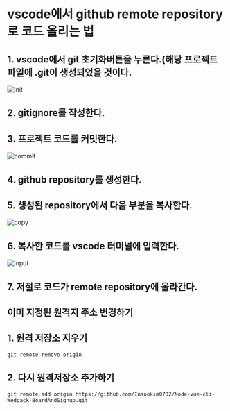 # vscode에서 github remote repository로 코드 올리는 법


## 1. vscode에서 git 초기화버튼을 누른다.(해당 프로젝트 파일에 .git이 생성되었을 것이다.
![init](https://img1.daumcdn.net/thumb/R1280x0/?scode=mtistory2&fname=https%3A%2F%2Fk.kakaocdn.net%2Fdn%2Fb7fLVY%2FbtqxZSQce7c%2F1rGWOdqgEANbKDokNMQDpK%2Fimg.png)
## 2. gitignore를 작성한다.

## 3. 프로젝트 코드를 커밋한다.
![commit](https://img1.daumcdn.net/thumb/R1280x0/?scode=mtistory2&fname=https%3A%2F%2Fk.kakaocdn.net%2Fdn%2Fbvb1j7%2Fbtqx1gC11Al%2FxaLELklHSXvUwo659e18YK%2Fimg.png)
## 4. github repository를 생성한다.

## 5. 생성된 repository에서 다음 부분을 복사한다.
![copy](https://img1.daumcdn.net/thumb/R1280x0/?scode=mtistory2&fname=https%3A%2F%2Fk.kakaocdn.net%2Fdn%2FlgSxM%2FbtqxXKr4UXw%2FapdqsjkTiPIZyyahPckdpk%2Fimg.png)
## 6. 복사한 코드를 vscode 터미널에 입력한다.
![input](https://img1.daumcdn.net/thumb/R1280x0/?scode=mtistory2&fname=https%3A%2F%2Fk.kakaocdn.net%2Fdn%2FbTeGhd%2FbtqxXbJ8zRs%2FQfLmnwW6mkJzeBEvdpOFrK%2Fimg.png)
## 7. 저절로 코드가 remote repository에 올라간다.


## 이미 지정된 원격지 주소 변경하기

## 1. 원격 저장소 지우기
``` 
git remote remove origin
```

## 2. 다시 원격저장소 추가하기

``` 
git remote add origin https://github.com/Insookim0702/Node-vue-cli-Wedpack-BoardAndSignup.git
```


